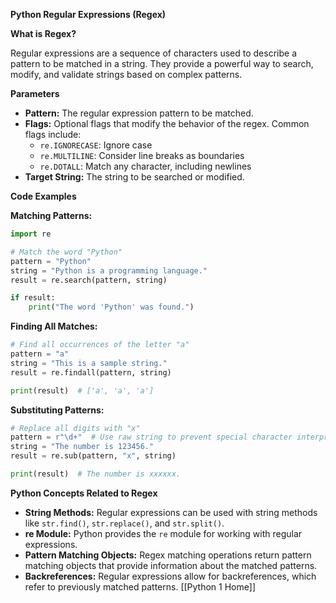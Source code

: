 **Python Regular Expressions (Regex)**

**What is Regex?**

Regular expressions are a sequence of characters used to describe a pattern to be matched in a string. They provide a powerful way to search, modify, and validate strings based on complex patterns.

**Parameters**

* **Pattern:** The regular expression pattern to be matched.
* **Flags:** Optional flags that modify the behavior of the regex. Common flags include:
    * `re.IGNORECASE`: Ignore case
    * `re.MULTILINE`: Consider line breaks as boundaries
    * `re.DOTALL`: Match any character, including newlines
* **Target String:** The string to be searched or modified.

**Code Examples**

**Matching Patterns:**

```python
import re

# Match the word "Python"
pattern = "Python"
string = "Python is a programming language."
result = re.search(pattern, string)

if result:
    print("The word 'Python' was found.")
```

**Finding All Matches:**

```python
# Find all occurrences of the letter "a"
pattern = "a"
string = "This is a sample string."
result = re.findall(pattern, string)

print(result)  # ['a', 'a', 'a']
```

**Substituting Patterns:**

```python
# Replace all digits with "x"
pattern = r"\d+"  # Use raw string to prevent special character interpretation
string = "The number is 123456."
result = re.sub(pattern, "x", string)

print(result)  # The number is xxxxxx.
```

**Python Concepts Related to Regex**

* **String Methods:** Regular expressions can be used with string methods like `str.find()`, `str.replace()`, and `str.split()`.
* **re Module:** Python provides the `re` module for working with regular expressions.
* **Pattern Matching Objects:** Regex matching operations return pattern matching objects that provide information about the matched patterns.
* **Backreferences:** Regular expressions allow for backreferences, which refer to previously matched patterns.
[[Python 1 Home]]